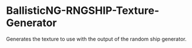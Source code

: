 # BallisticNG-RNGSHIP-Texture-Generator
Generates the texture to use with the output of the random ship generator.
